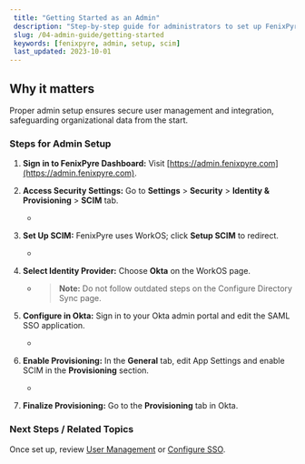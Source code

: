 ```yaml
---
 title: "Getting Started as an Admin"
 description: "Step-by-step guide for administrators to set up FenixPyre, including SCIM integration."
 slug: /04-admin-guide/getting-started
 keywords: [fenixpyre, admin, setup, scim]
 last_updated: 2023-10-01
---
```


## Why it matters
Proper admin setup ensures secure user management and integration, safeguarding organizational data from the start.

### Steps for Admin Setup

1. **Sign in to FenixPyre Dashboard:** Visit [https://admin.fenixpyre.com](https://admin.fenixpyre.com).

2. **Access Security Settings:** Go to **Settings** > **Security** > **Identity & Provisioning** > **SCIM** tab.
   - <!-- IMG: ./media/04-admin-guide/scim-tab.png | Alt: SCIM settings in FenixPyre dashboard -->

3. **Set Up SCIM:** FenixPyre uses WorkOS; click **Setup SCIM** to redirect.
   - <!-- IMG: ./media/04-admin-guide/workos-setup.png | Alt: WorkOS setup page -->

4. **Select Identity Provider:** Choose **Okta** on the WorkOS page.
   - > **Note:** Do not follow outdated steps on the Configure Directory Sync page.

5. **Configure in Okta:** Sign in to your Okta admin portal and edit the SAML SSO application.
   - <!-- IMG: ./media/04-admin-guide/okta-app.png | Alt: Okta application settings -->

6. **Enable Provisioning:** In the **General** tab, edit App Settings and enable SCIM in the **Provisioning** section.
   - <!-- IMG: ./media/04-admin-guide/provisioning.png | Alt: SCIM provisioning in Okta -->

7. **Finalize Provisioning:** Go to the **Provisioning** tab in Okta.

### Next Steps / Related Topics
Once set up, review [User Management](/04-admin-guide/index.md) or [Configure SSO](/03-setup-and-installation/configure-sso.md).
